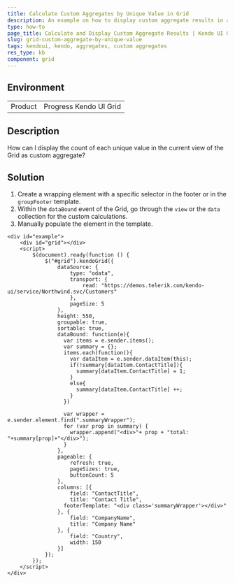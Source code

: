 ```yaml
---
title: Calculate Custom Aggregates by Unique Value in Grid
description: An example on how to display custom aggregate results in a Kendo UI Grid.
type: how-to
page_title: Calculate and Display Custom Aggregate Results | Kendo UI Grid for jQuery
slug: grid-custom-aggregate-by-unique-value
tags: kendoui, kendo, aggregates, custom aggregates
res_type: kb
component: grid
---
```


## Environment

<table>
 <tr>
  <td>Product</td>
  <td>Progress Kendo UI Grid</td>
 </tr>
</table>

## Description

How can I display the count of each unique value in the current view of the Grid as custom aggregate?

## Solution

1. Create a wrapping element with a specific selector in the footer or in the `groupFooter` template.
1. Within the `dataBound` event of the Grid, go through the `view` or the `data` collection for the custom calculations.
1. Manually populate the element in the template.

```dojo
<div id="example">
    <div id="grid"></div>
    <script>
        $(document).ready(function () {
            $("#grid").kendoGrid({
                dataSource: {
                    type: "odata",
                    transport: {
                        read: "https://demos.telerik.com/kendo-ui/service/Northwind.svc/Customers"
                    },
                    pageSize: 5
                },
                height: 550,
                groupable: true,
                sortable: true,
                dataBound: function(e){
                  var items = e.sender.items();
                  var summary = {};
                  items.each(function(){
                    var dataItem = e.sender.dataItem(this);
                    if(!summary[dataItem.ContactTitle]){
                      summary[dataItem.ContactTitle] = 1;
                    }
                    else{
                      summary[dataItem.ContactTitle] ++;
                    }                    
                  })

                  var wrapper = e.sender.element.find(".summaryWrapper");
                  for (var prop in summary) {
                    wrapper.append("<div>"+ prop + "total: "+summary[prop]+"</div>");
                  }
                },
                pageable: {
                    refresh: true,
                    pageSizes: true,
                    buttonCount: 5
                },
                columns: [{                    
                    field: "ContactTitle",
                    title: "Contact Title",
                  footerTemplate: "<div class='summaryWrapper'></div>"
                }, {
                    field: "CompanyName",
                    title: "Company Name"
                }, {
                    field: "Country",
                    width: 150
                }]
            });
        });
    </script>
</div>
```
